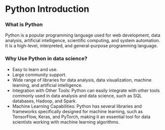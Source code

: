 # Python Introduction

### What is Python

Python is a popular programming language used for web development, data analysis, artificial intelligence,
scientific computing, and system automation. It is a high-level, interpreted, and general-purpose
programming language.

### Why Use Python in data science?

- Easy to learn and use.
- Large community support.
- Wide range of libraries for data analysis, data visualization, machine learning, and artificial intelligence.
- Integration with Other Tools: Python can easily integrate with other tools commonly used in data analysis and
  data science, such as SQL databases, Hadoop, and Spark.
- Machine Learning Capabilities: Python has several libraries and frameworks specifically designed for machine learning,
  such as TensorFlow, Keras, and PyTorch, making it an essential tool for data scientists working with machine learning
  algorithms.
